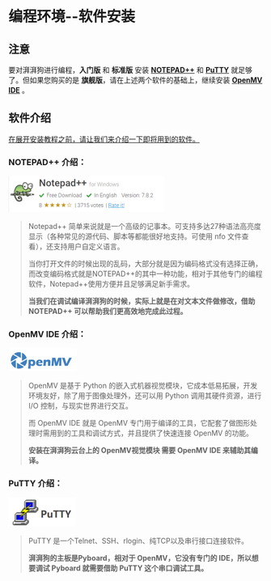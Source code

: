 # 编程环境--软件安装



## 注意

要对湃湃狗进行编程，**入门版** 和 **标准版** 安装 <u>**NOTEPAD++**</u> 和 <u>**PuTTY**</u> 就足够了。但如果您购买的是 **旗舰版**，请在上述两个软件的基础上，继续安装 **<u>OpenMV IDE</u>** 。

  

## 软件介绍

<u>在展开安装教程之前，请让我们来介绍一下即将用到的软件。</u>



### NOTEPAD++ 介绍：

![](/pic/ch3/3.1/3.png)

> Notepad++ 简单来说就是一个高级的记事本。可支持多达27种语法高亮度显示（各种常见的源代码、脚本等都能很好地支持。可使用 nfo 文件查看），还支持用户自定义语言。
>
> 当你打开文件的时候出现的乱码，大部分就是因为编码格式没有选择正确，而改变编码格式就是NOTEPAD++的其中一种功能，相对于其他专门的编程软件，Notepad++使用方便并且足够满足新手需求。
>
> **当我们在调试编译湃湃狗的时候，实际上就是在对文本文件做修改，借助 NOTEPAD++ 可以帮助我们更高效地完成此过程。**



### OpenMV IDE 介绍：

![](/pic/ch3/3.1/1.png)

>OpenMV 是基于 Python 的嵌入式机器视觉模块，它成本低易拓展，开发环境友好，除了用于图像处理外，还可以用 Python 调用其硬件资源，进行 I/O 控制，与现实世界进行交互。
>
>而 OpenMV IDE 就是 OpenMV 专门用于编译的工具，它配套了做图形处理时需用到的工具和调试方式，并且提供了快速连接 OpenMV 的功能。
>
>**安装在湃湃狗云台上的 OpenMV视觉模块 需要 OpenMV IDE 来辅助其编译。**



### PuTTY 介绍：

![](/pic/ch3/3.1/2.png)

>PuTTY 是一个Telnet、SSH、rlogin、纯TCP以及串行接口连接软件。
>
>**湃湃狗的主板是Pyboard，相对于 OpenMV，它没有专门的 IDE，所以想要调试 Pyboard 就需要借助 PuTTY 这个串口调试工具。**
